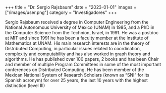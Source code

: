 +++
title = "Dr. Sergio Rajsbaum"
date = "2023-01-01"
images = ["/images/user.png"]
category = "Investigadores"
+++

Sergio  Rajsbaum  received  a  degree  in  Computer  Engineering from the National Autonomous University of Mexico (UNAM) in 1985, and a PhD in the Computer Science from the Technion, Israel,  in  1991.  He  was  a  postdoc  at  MIT  and  since  1991  he has been a faculty member at the Institute of Mathematics at UNAM.  His  main  research  interests  are  in  the  theory  of Distributed   Computing,   in   particular   issues   related   to coordination,   complexity   and   computability   and   has   also worked in graph theory and algorithms. He has published over 100  papers,  2  books  and  has  been  Chair  and  member  of  multiple  Program Committees  in  some  of  the  most  important  conferences  on  Distributed Computing. He has been member of the Mexican National System of Research Scholars (known as “SNI” for its Spanish acronym) for over 25 years, the last 10 years with the highest distinction (level III)
